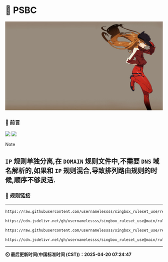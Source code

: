 
# 🧸 PSBC
![](https://raw.githubusercontent.com/usernamelessss/picture-bed/main/images/202504042256831.jpg)
### 📣 前言
![](https://shields.io/badge/-移除重复规则-ff69b4) ![](https://shields.io/badge/-IP&nbsp;规则单独存放不与&nbsp;DOMAIN&nbsp;等混合-green)
> [!NOTE]
**`IP` 规则单独分离,在 `DOMAIN` 规则文件中,不需要 `DNS` 域名解析的,如果和 `IP` 规则混合,导致排列路由规则的时候,顺序不够灵活.**
---

###  🔗 规则链接
---

```url
https://raw.githubusercontent.com/usernamelessss/singbox_ruleset_use/refs/heads/main/rule/PSBC/PSBC_No_IP.json
```

```url
https://cdn.jsdelivr.net/gh/usernamelessss/singbox_ruleset_use@main/rule/PSBC/PSBC_No_IP.json
```

```url
https://raw.githubusercontent.com/usernamelessss/singbox_ruleset_use/refs/heads/main/rule/PSBC/PSBC_No_IP.srs
```

```url
https://cdn.jsdelivr.net/gh/usernamelessss/singbox_ruleset_use@main/rule/PSBC/PSBC_No_IP.srs
```

---
**⏲️ 最后更新时间(中国标准时间 (CST))：2025-04-20 07:24:47**